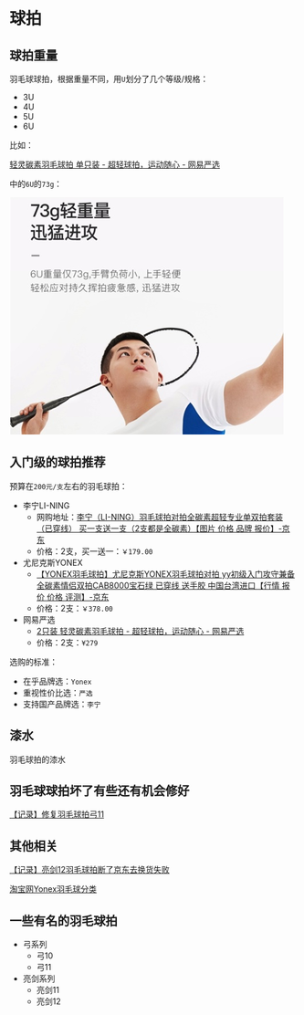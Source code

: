 # 球拍

## 球拍重量

羽毛球球拍，根据重量不同，用`U`划分了几个等级/规格：

* 3U
* 4U
* 5U
* 6U

比如：

[轻灵碳素羽毛球拍 单只装 - 超轻球拍，运动随心 - 网易严选](http://you.163.com/item/detail?id=1281002)

中的`6U`的`73g`：

![网易严选的羽毛球拍6U73克](../../assets/img/netease_racket_6u_73g.jpg)

## 入门级的球拍推荐

预算在`200元/支`左右的羽毛球拍：

* 李宁LI-NING
  * 网购地址：[李宁（LI-NING）羽毛球拍对拍全碳素超轻专业单双拍套装（已穿线） 买一支送一支（2支都是全碳素）【图片 价格 品牌 报价】-京东](https://item.jd.com/1393786032.html)
  * 价格：2支，买一送一：`￥179.00`
* 尤尼克斯YONEX
  * [【YONEX羽毛球拍】尤尼克斯YONEX羽毛球拍对拍 yy初级入门攻守兼备全碳素情侣双拍CAB8000宝石绿 已穿线 送手胶 中国台湾进口【行情 报价 价格 评测】-京东](https://item.jd.com/8306599.html)
  * 价格：2支：`￥378.00`
* 网易严选
  * [2只装 轻灵碳素羽毛球拍 - 超轻球拍，运动随心 - 网易严选](http://you.163.com/item/detail?id=3406006)
  * 价格：2支：`¥279`

选购的标准：

* 在乎品牌选：`Yonex`
* 重视性价比选：`严选`
* 支持国产品牌选：`李宁`

## 漆水

羽毛球拍的漆水

## 羽毛球球拍坏了有些还有机会修好

[【记录】修复羽毛球拍弓11](https://www.crifan.com/fix_badminton_racket_arc_11/)

## 其他相关

[【记录】亮剑12羽毛球拍断了京东去换货失败](https://www.crifan.com/sword_12_badminton_racket_broken_jingdong_try_exchange/)

[淘宝网Yonex羽毛球分类](https://www.crifan.com/taobao_yonex_badminton_classification/)

## 一些有名的羽毛球拍

* 弓系列
  * 弓10
  * 弓11
* 亮剑系列
  * 亮剑11
  * 亮剑12
